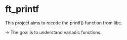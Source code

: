# ft_printf
This project aims to recode the printf() function from libc.

-> The goal is to understand variadic functions.
